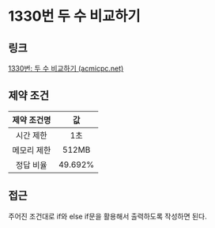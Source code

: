 # 1330번 두 수 비교하기

## 링크

[1330번: 두 수 비교하기 (acmicpc.net)](https://www.acmicpc.net/problem/1330)

## 제약 조건

| 제약 조건명 |   값    |
| :---------: | :-----: |
|  시간 제한  |   1초   |
| 메모리 제한 |  512MB  |
|  정답 비율  | 49.692% |

## 접근

주어진 조건대로 if와 else if문을 활용해서 출력하도록 작성하면 된다.
